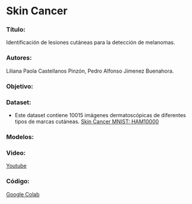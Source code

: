 # Skin Cancer
### Título:
Identificación de lesiones cutáneas para la detección de melanomas.

### Autores:
Liliana Paola Castellanos Pinzón, Pedro Alfonso Jimenez Buenahora.
### Objetivo:

### Dataset:
* Este dataset contiene 10015 imágenes dermatoscópicas de diferentes tipos de marcas cutáneas.
[Skin Cancer MNIST: HAM10000](https://www.kaggle.com/kmader/skin-cancer-mnist-ham10000)
### Modelos:

### Video:
[Youtube](https://www.youtube.com/)
### Código:
[Google Colab](https://colab.research.google.com/)
